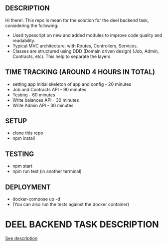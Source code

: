 ## DESCRIPTION

Hi there!. This repo is mean for the solution for the deel backend task, considering the following:

- Used typescript on new and added modules to improve code quality and readability.
- Typical MVC architecture, with Routes, Controllers, Services.
- Classes are structured using DDD (Domain driven design) (Job, Admin, Contracts, etc). This help to separate the layers.

## TIME TRACKING (AROUND 4 HOURS IN TOTAL)

- setting app initial skeleton of app and config - 20 minutes
- Job and Contracts API - 90 minutes
- Testing - 60 minutes
- Write balances API - 30 minutes
- Write Admin API - 30 minutes
## SETUP

- clone this repo
- npm install

## TESTING

- npm start
- npm run test (in another terminal)

## DEPLOYMENT

- docker-compose up -d
- (You can also run the tests against the docker container)
# DEEL BACKEND TASK DESCRIPTION

[See description](TASK.md)
